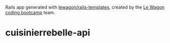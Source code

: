 Rails app generated with [lewagon/rails-templates](https://github.com/lewagon/rails-templates), created by the [Le Wagon coding bootcamp](https://www.lewagon.com) team.
# cuisinierrebelle-api
